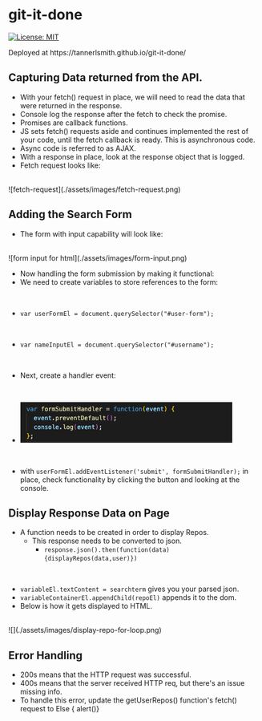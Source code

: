 # git-it-done
[![License: MIT](https://img.shields.io/badge/License-MIT-yellow.svg)](https://opensource.org/licenses/MIT)
<p>Deployed at https://tannerlsmith.github.io/git-it-done/</p>


## Capturing Data returned from the API.
* With your fetch() request in place, we will need to read the data that were returned in the response.
* Console log the response after the fetch to check the promise. 
* Promises are callback functions. 
* JS sets fetch() requests aside and continues implemented the rest of your code, until the fetch callback is ready. This is asynchronous code. 
* Async code is referred to as AJAX. 
* With a response in place, look at the response object that is logged. 
* Fetch request looks like:
<br>
![fetch-request](./assets/images/fetch-request.png)

## Adding the Search Form
* The form with input capability will look like:
<br>
![form input for html](./assets/images/form-input.png)

* Now handling the form submission by making it functional:
* We need to create variables to store references to the form: 
<br>

* ```var userFormEl = document.querySelector("#user-form");```
<br>

* ```var nameInputEl = document.querySelector("#username");```
<br>

* Next, create a handler event: 
<br>

* ![alt](./assets/images/form-handler.png)
<br>

* with ```userFormEl.addEventListener('submit', formSubmitHandler);``` in place, check functionality by clicking the button and looking at the console. 

## Display Response Data on Page
* A function needs to be created in order to display Repos. 
    * This response needs to be converted to json.
        * ```response.json().then(function(data) {displayRepos(data,user)})```
<br>

* ```variableEl.textContent = searchterm``` gives you your parsed json. 
* ```variableContainerEl.appendChild(repoEl)``` appends it to the dom. 
* Below is how it gets displayed to HTML.
<br>
![](./assets/images/display-repo-for-loop.png)
<br>

## Error Handling
* 200s means that the HTTP request was successful.
* 400s means that the server received HTTP req, but there's an issue missing info. 
* To handle this error, update the getUserRepos() function's fetch() request to Else { alert()}